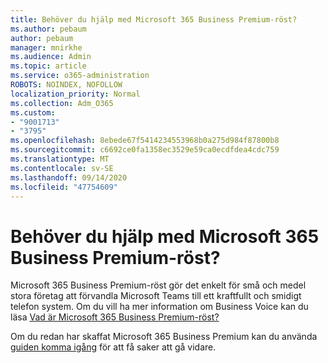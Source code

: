 ```yaml
---
title: Behöver du hjälp med Microsoft 365 Business Premium-röst?
ms.author: pebaum
author: pebaum
manager: mnirkhe
ms.audience: Admin
ms.topic: article
ms.service: o365-administration
ROBOTS: NOINDEX, NOFOLLOW
localization_priority: Normal
ms.collection: Adm_O365
ms.custom:
- "9001713"
- "3795"
ms.openlocfilehash: 8ebede67f5414234553968b0a275d984f87800b8
ms.sourcegitcommit: c6692ce0fa1358ec3529e59ca0ecdfdea4cdc759
ms.translationtype: MT
ms.contentlocale: sv-SE
ms.lasthandoff: 09/14/2020
ms.locfileid: "47754609"
---
```

# <a name="need-help-with-microsoft-365-business-premium-voice"></a>Behöver du hjälp med Microsoft 365 Business Premium-röst?

Microsoft 365 Business Premium-röst gör det enkelt för små och medel stora företag att förvandla Microsoft Teams till ett kraftfullt och smidigt telefon system. Om du vill ha mer information om Business Voice kan du läsa [Vad är Microsoft 365 Business Premium-röst?](https://docs.microsoft.com/microsoftteams/business-voice/whats-business-voice)

Om du redan har skaffat Microsoft 365 Business Premium kan du använda [guiden komma igång](https://docs.microsoft.com/microsoftteams/business-voice/use-getting-started-wizard) för att få saker att gå vidare. 
